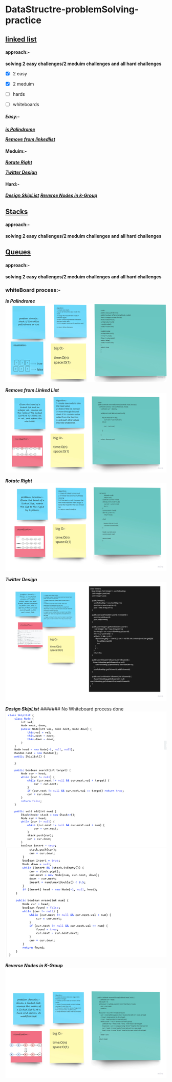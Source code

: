# DataStructre-problemSolving-practice
## [linked list](https://leetcode.com/tag/linked-list/)
#### approach:-
**solving 2 easy challenges/2 meduim challenges and all hard challenges**
- [X] 2 easy
- [X] 2 meduim
- [ ] hards

-[ ] whiteboards
##### Easy:-
***[is Palindrome](https://leetcode.com/problems/palindrome-linked-list/)***

***[Remove from linkedlist](https://leetcode.com/problems/remove-linked-list-elements/)***
#### Meduim:-
***[Rotate Right](https://leetcode.com/problems/rotate-list/)***

***[Twitter Design](https://leetcode.com/problems/design-twitter/)***

#### Hard:-
***[Design SkipList](https://leetcode.com/problems/design-skiplist/)***
***[Reverse Nodes in k-Group](https://leetcode.com/problems/reverse-nodes-in-k-group/)***

## [Stacks](https://leetcode.com/tag/stack/)
#### approach:-
**solving 2 easy challenges/2 meduim challenges and all hard challenges**

## [Queues](https://leetcode.com/tag/queue/)
#### approach:-
**solving 2 easy challenges/2 meduim challenges and all hard challenges**

### whiteBoard process:-
***is Palindrome***
![](linkedlist1.jpg)

***Remove from Linked List***
![](linkedlist2.jpg)

***Rotate Right***
![](linkedlist3.jpg)

***Twitter Design***
![](linkedlist4.jpg)

***Design SkipList***
####### No Whiteboard process done
![](t2.png)
![](t.png)

***Reverse Nodes in K-Group***
![](t3.jpg)


